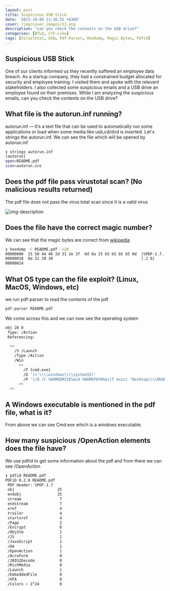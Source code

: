 ```yaml
---
layout: post
title: Suspicious USB Stick
date: '2023-10-06 11:36:55 +0300'
cover: /img/cover_images/13.png
description: "can you check the contents on the USB drive?"
categories: [BTLO, CTF-Like]
tags: [VirusTotal, USB, Pdf-Parser, HexDump, Magic Bytes, Pdfid]
---
```


## Suspicious USB Stick
One of our clients informed us they recently suffered an employee data breach. As a startup company, they had a constrained budget allocated for security and employee training. I visited them and spoke with the relevant stakeholders. I also collected some suspicious emails and a USB drive an employee found on their premises. While I am analyzing the suspicious emails, can you check the contents on the USB drive? 

## What file is the autorun.inf running?
autorun.inf — It’s a text file that can be used to automatically run some applications or load when some media like usb,cd/dvd is inserted. Let's strings the autorun.inf. We can see the file which will be opened by autorun.inf
```bash
❯ strings autorun.inf
[autorun]
open=README.pdf
icon=autorun.ico
```

## Does the pdf file pass virustotal scan? (No malicious results returned) 

The pdf file does not pass the virus total scan since it is a valid virus

![img-description](/assets/img/suspicious-usb/1.png)

## Does the file have the correct magic number? 

We can see that the magic bytes are correct from [wikipedia](https://en.wikipedia.org/wiki/List_of_file_signatures)
```bash
❯ hexdump -C README.pdf -n20
00000000  25 50 44 46 2d 31 2e 37  0d 0a 25 b5 b5 b5 b5 0d  |%PDF-1.7..%.....|
00000010  0a 31 20 30                                       |.1 0|
00000014
```

## What OS type can the file exploit? (Linux, MacOS, Windows, etc) 

we run pdf-parser to read the contents of the pdf
```bash
pdf-parser README.pdf 
```
We come across this and we can now see the operating system 
```bash
obj 28 0
 Type: /Action
 Referencing: 

  <<
    /S /Launch
    /Type /Action
    /Win
      <<
        /F (cmd.exe)
        /D '(c:\\\\windows\\\\system32)'
        /P '(/Q /C %HOMEDRIVE%&cd %HOMEPATH%&(if exist "Desktop\\\\README.pdf" (cd "Desktop"))&(if exist "My Documents\\\\README.pdf" (cd "My Documents"))&(if exist "Documents\\\\README.pdf" (cd "Documents"))&(if exist "Escritorio\\\\README.pdf" (cd "Escritorio"))&(if exist "Mis Documentos\\\\README.pdf" (cd "Mis Documentos"))&(start README.pdf)\n\n\n\n\n\n\n\n\n\nTo view the encrypted content please tick the "Do not show this message again" box and press Open.)'
      >>
  >>
```

## A Windows executable is mentioned in the pdf file, what is it?

From above we can see Cmd.exe which is a windows executable.

## How many suspicious /OpenAction elements does the file have?

We use pdfid to get some information about the pdf and from there we can see /OpenAction
```bash
❯ pdfid README.pdf
PDFiD 0.2.8 README.pdf
 PDF Header: %PDF-1.7
 obj                   25
 endobj                25
 stream                 7
 endstream              7
 xref                   4
 trailer                4
 startxref              4
 /Page                  2
 /Encrypt               0
 /ObjStm                1
 /JS                    1
 /JavaScript            1
 /AA                    1
 /OpenAction            1
 /AcroForm              0
 /JBIG2Decode           0
 /RichMedia             0
 /Launch                1
 /EmbeddedFile          0
 /XFA                   0
 /Colors > 2^24         0
```